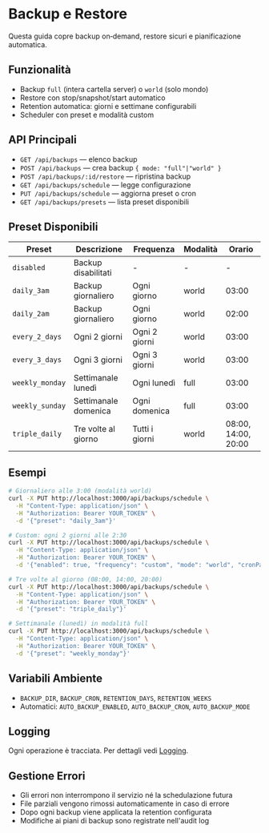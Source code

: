 # Backup e Restore

Questa guida copre backup on‑demand, restore sicuri e pianificazione automatica.

## Funzionalità
- Backup `full` (intera cartella server) o `world` (solo mondo)
- Restore con stop/snapshot/start automatico
- Retention automatica: giorni e settimane configurabili
- Scheduler con preset e modalità custom

## API Principali
- `GET /api/backups` — elenco backup
- `POST /api/backups` — crea backup `{ mode: "full"|"world" }`
- `POST /api/backups/:id/restore` — ripristina backup
- `GET /api/backups/schedule` — legge configurazione
- `PUT /api/backups/schedule` — aggiorna preset o cron
- `GET /api/backups/presets` — lista preset disponibili

## Preset Disponibili

| Preset | Descrizione | Frequenza | Modalità | Orario |
|--------|-------------|-----------|----------|--------|
| `disabled` | Backup disabilitati | - | - | - |
| `daily_3am` | Backup giornaliero | Ogni giorno | world | 03:00 |
| `daily_2am` | Backup giornaliero | Ogni giorno | world | 02:00 |
| `every_2_days` | Ogni 2 giorni | Ogni 2 giorni | world | 03:00 |
| `every_3_days` | Ogni 3 giorni | Ogni 3 giorni | world | 03:00 |
| `weekly_monday` | Settimanale lunedì | Ogni lunedì | full | 03:00 |
| `weekly_sunday` | Settimanale domenica | Ogni domenica | full | 03:00 |
| `triple_daily` | Tre volte al giorno | Tutti i giorni | world | 08:00, 14:00, 20:00 |

## Esempi
```bash
# Giornaliero alle 3:00 (modalità world)
curl -X PUT http://localhost:3000/api/backups/schedule \
  -H "Content-Type: application/json" \
  -H "Authorization: Bearer YOUR_TOKEN" \
  -d '{"preset": "daily_3am"}'

# Custom: ogni 2 giorni alle 2:30
curl -X PUT http://localhost:3000/api/backups/schedule \
  -H "Content-Type: application/json" \
  -H "Authorization: Bearer YOUR_TOKEN" \
  -d '{"enabled": true, "frequency": "custom", "mode": "world", "cronPattern": "30 2 */2 * *"}'

# Tre volte al giorno (08:00, 14:00, 20:00)
curl -X PUT http://localhost:3000/api/backups/schedule \
  -H "Content-Type: application/json" \
  -H "Authorization: Bearer YOUR_TOKEN" \
  -d '{"preset": "triple_daily"}'

# Settimanale (lunedì) in modalità full
curl -X PUT http://localhost:3000/api/backups/schedule \
  -H "Content-Type: application/json" \
  -H "Authorization: Bearer YOUR_TOKEN" \
  -d '{"preset": "weekly_monday"}'
```

## Variabili Ambiente
- `BACKUP_DIR`, `BACKUP_CRON`, `RETENTION_DAYS`, `RETENTION_WEEKS`
- Automatici: `AUTO_BACKUP_ENABLED`, `AUTO_BACKUP_CRON`, `AUTO_BACKUP_MODE`

## Logging
Ogni operazione è tracciata. Per dettagli vedi [Logging](../server/LOGGING.md).

## Gestione Errori
- Gli errori non interrompono il servizio né la schedulazione futura
- File parziali vengono rimossi automaticamente in caso di errore
- Dopo ogni backup viene applicata la retention configurata
- Modifiche ai piani di backup sono registrate nell'audit log
